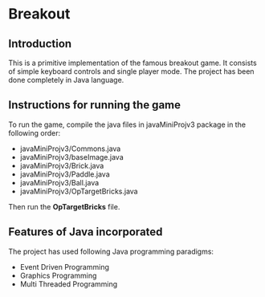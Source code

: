 # Breakout

## Introduction

This is a primitive implementation of the famous breakout game. It consists of simple keyboard controls and single player mode.
The project has been done completely in Java language.

## Instructions for running the game

To run the game, compile the java files in javaMiniProjv3 package in the following order:

* javaMiniProjv3/Commons.java
* javaMiniProjv3/baseImage.java
* javaMiniProjv3/Brick.java
* javaMiniProjv3/Paddle.java
* javaMiniProjv3/Ball.java
* javaMiniProjv3/OpTargetBricks.java

Then run the **OpTargetBricks** file.

## Features of Java incorporated

The project has used following Java programming paradigms:

* Event Driven Programming
* Graphics Programming
* Multi Threaded Programming
